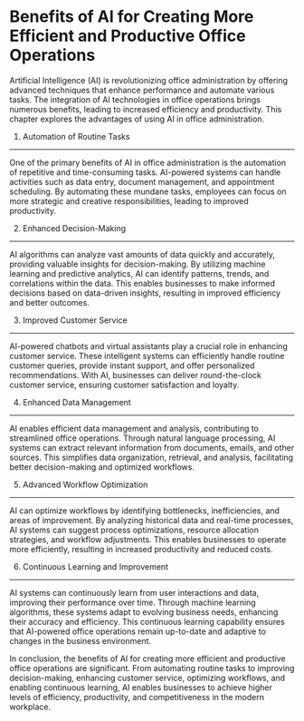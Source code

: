 Benefits of AI for Creating More Efficient and Productive Office Operations
===========================================================================

Artificial Intelligence (AI) is revolutionizing office administration by offering advanced techniques that enhance performance and automate various tasks. The integration of AI technologies in office operations brings numerous benefits, leading to increased efficiency and productivity. This chapter explores the advantages of using AI in office administration.

1. Automation of Routine Tasks
------------------------------

One of the primary benefits of AI in office administration is the automation of repetitive and time-consuming tasks. AI-powered systems can handle activities such as data entry, document management, and appointment scheduling. By automating these mundane tasks, employees can focus on more strategic and creative responsibilities, leading to improved productivity.

2. Enhanced Decision-Making
---------------------------

AI algorithms can analyze vast amounts of data quickly and accurately, providing valuable insights for decision-making. By utilizing machine learning and predictive analytics, AI can identify patterns, trends, and correlations within the data. This enables businesses to make informed decisions based on data-driven insights, resulting in improved efficiency and better outcomes.

3. Improved Customer Service
----------------------------

AI-powered chatbots and virtual assistants play a crucial role in enhancing customer service. These intelligent systems can efficiently handle routine customer queries, provide instant support, and offer personalized recommendations. With AI, businesses can deliver round-the-clock customer service, ensuring customer satisfaction and loyalty.

4. Enhanced Data Management
---------------------------

AI enables efficient data management and analysis, contributing to streamlined office operations. Through natural language processing, AI systems can extract relevant information from documents, emails, and other sources. This simplifies data organization, retrieval, and analysis, facilitating better decision-making and optimized workflows.

5. Advanced Workflow Optimization
---------------------------------

AI can optimize workflows by identifying bottlenecks, inefficiencies, and areas of improvement. By analyzing historical data and real-time processes, AI systems can suggest process optimizations, resource allocation strategies, and workflow adjustments. This enables businesses to operate more efficiently, resulting in increased productivity and reduced costs.

6. Continuous Learning and Improvement
--------------------------------------

AI systems can continuously learn from user interactions and data, improving their performance over time. Through machine learning algorithms, these systems adapt to evolving business needs, enhancing their accuracy and efficiency. This continuous learning capability ensures that AI-powered office operations remain up-to-date and adaptive to changes in the business environment.

In conclusion, the benefits of AI for creating more efficient and productive office operations are significant. From automating routine tasks to improving decision-making, enhancing customer service, optimizing workflows, and enabling continuous learning, AI enables businesses to achieve higher levels of efficiency, productivity, and competitiveness in the modern workplace.
